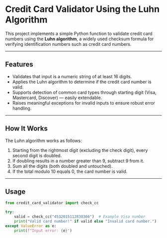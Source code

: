 # Credit Card Validator Using the Luhn Algorithm

This project implements a simple Python function to validate credit card numbers using the **Luhn algorithm**, a widely used checksum formula for verifying identification numbers such as credit card numbers.

---

## Features

- Validates that input is a numeric string of at least 16 digits.
- Applies the Luhn algorithm to determine if the credit card number is valid.
- Supports detection of common card types through starting digit (Visa, Mastercard, Discover) — easily extendable.
- Raises meaningful exceptions for invalid inputs to ensure robust error handling.

---

## How It Works

The Luhn algorithm works as follows:

1. Starting from the rightmost digit (excluding the check digit), every second digit is doubled.
2. If doubling results in a number greater than 9, subtract 9 from it.
3. Sum all the digits (both doubled and untouched).
4. If the total modulo 10 equals 0, the card number is valid.

---

## Usage

```python
from credit_card_validator import check_cc

try:
    valid = check_cc("4532015112830366")  # Example Visa number
    print("Valid card number!" if valid else "Invalid card number.")
except ValueError as e:
    print(f"Input error: {e}")
